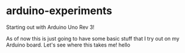 # arduino-experiments
Starting out with Arduino Uno Rev 3!

As of now this is just going to have some basic stuff that I try out on my Arduino board.
Let's see where this takes me!
hello
